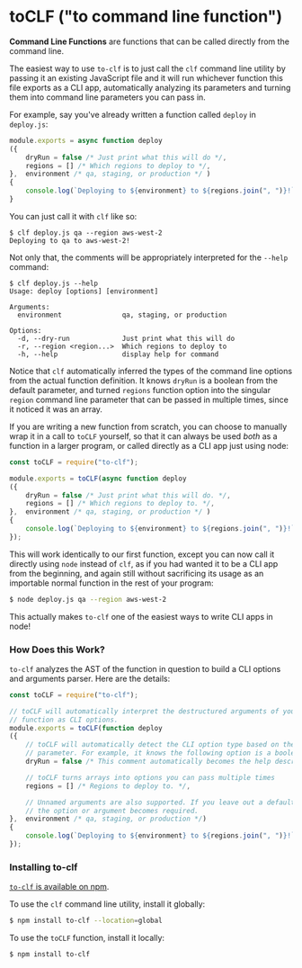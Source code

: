 # toCLF ("to command line function")

**Command Line Functions** are functions that can be called directly from the
command line.

The easiest way to use `to-clf` is to just call the `clf` command line utility
by passing it an existing JavaScript file and it will run whichever function
this file exports as a CLI app, automatically analyzing its parameters and
turning them into command line parameters you can pass in.

For example, say you've already written a function called `deploy` in
`deploy.js`:

```javascript
module.exports = async function deploy
({
    dryRun = false /* Just print what this will do */,
    regions = [] /* Which regions to deploy to */,
},  environment /* qa, staging, or production */ )
{
    console.log(`Deploying to ${environment} to ${regions.join(", ")}!`);
}
```

You can just call it with `clf` like so:

```console
$ clf deploy.js qa --region aws-west-2
Deploying to qa to aws-west-2!
```

Not only that, the comments will be appropriately interpreted for the `--help` command:

```console
$ clf deploy.js --help
Usage: deploy [options] [environment]

Arguments:
  environment               qa, staging, or production

Options:
  -d, --dry-run             Just print what this will do
  -r, --region <region...>  Which regions to deploy to
  -h, --help                display help for command
```

Notice that `clf` automatically inferred the types of the command line options
from the actual function definition. It knows `dryRun` is a boolean from the
default parameter, and turned `regions` function option into the singular
`region` command line parameter that can be passed in multiple times, since it
noticed it was an array.

If you are writing a new function from scratch, you can choose to manually wrap
it in a call to `toCLF` yourself, so that it can always be used *both* as a
function in a larger program, or called directly as a CLI app just using node:

```javascript
const toCLF = require("to-clf");

module.exports = toCLF(async function deploy
({
    dryRun = false /* Just print what this will do. */,
    regions = [] /* Which regions to deploy to. */,
},  environment /* qa, staging, or production */ )
{
    console.log(`Deploying to ${environment} to ${regions.join(", ")}!`);
});
```

This will work identically to our first function, except you can now call it
directly using `node` instead of `clf`, as if you had wanted it to be a CLI
app from the beginning, and again still without sacrificing its usage as an
importable normal function in the rest of your program:

```bash
$ node deploy.js qa --region aws-west-2
```

This actually makes  `to-clf` one of the easiest ways to write CLI apps in node!

### How Does this Work?

`to-clf` analyzes the AST of the function in question to build a CLI options and
arguments parser. Here are the details:


```javascript
const toCLF = require("to-clf");

// toCLF will automatically interpret the destructured arguments of your
// function as CLI options.
module.exports = toCLF(function deploy
({
    // toCLF will automatically detect the CLI option type based on the default
    // parameter. For example, it knows the following option is a boolean:
    dryRun = false /* This comment automatically becomes the help description. */,

    // toCLF turns arrays into options you can pass multiple times
    regions = [] /* Regions to deploy to. */,

    // Unnamed arguments are also supported. If you leave out a default parameter,
    // the option or argument becomes required.
},  environment /* qa, staging, or production */)
{
    console.log(`Deploying to ${environment} to ${regions.join(", ")}!`);
});
```

### Installing to-clf

[`to-clf` is available on npm](https://npmjs.com/to-clf).

To use the `clf` command line utility, install it globally:

```bash
$ npm install to-clf --location=global
```

To use the `toCLF` function, install it locally:

```bash
$ npm install to-clf
```
